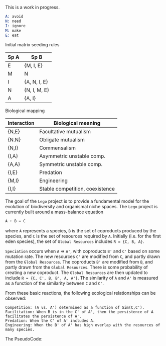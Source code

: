 This is a work in progress.

```S
A: avoid
N: need
I: ignore
M: make
E: eat
```

Initial matrix seeding rules

Sp A | Sp B
--- | ---
E | {M, I, E}
M | N
I | {A, N, I, E}
N | {N, I, M, E}
A | {A, I}

Biological mapping

Interaction | Biological meaning
--- | ---
{N,E} | Facultative mutualism
{N.N} | Obligate mutualism
{N,I} | Commensalism
{I,A} | Asymmetric unstable comp.
{A,A} | Symmetric unstable comp.
{I,E} | Predation
{M,I} | Engineering
{I,I} | Stable competition, coexistence














The goal of the `Lego` project is to provide a fundamental model for the evolution of biodiversity and organismal niche spaces. The `Lego` project is currently built around a mass-balance equation
```S
A + B = C
```
where `A` represents a species, `B` is the set of coproducts produced by the species, and `C` is the set of resources required by `A`. 
Initially (i.e. for the first eden species), the set of `Global Resources` includes `R = {C, B, A}`.

`Speciation` occurs when `A` => `A'`, with coproducts `B'` and `C'` based on some mutation rate. 
The new resources `C'` are modified from `C`, and partly drawn from the `Global Resources`.
The coproducts `B'` are modified from `B`, and partly drawn from the `Global Resources`.
There is some probability of creating a new coproduct.
The `Global Resources` are then updated to include `R = {C, C', B, B', A, A'}`.
The similarity of `A` and `A'` is measured as a function of the similarity between `C` and `C'`.

From these basic reactions, the following ecological relationships can be observed:
```
Competition: (A vs. A') determined as a function of Sim(C,C').
Facilitation: When B is in the C' of A', then the persistence of A facilitates the persistence of A'.
Predation: When the C' of A' includes A.
Engineering: When the B' of A' has high overlap with the resources of many species.
```

The PseudoCode:

